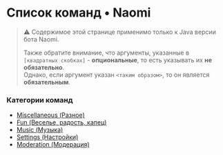 # Список команд • Naomi

> ⚠️ Содержимое этой странице применимо только к Java версии бота Naomi.  
> 
> Также обратите внимание, что аргументы, указанные в `[квадратных скобках]` - **опциональные**, то есть указывать их **не обязательно**.   
> Однако, если аргумент указан `<таким образом>`, то он является **обязательным**.

### Категории команд
- [Miscellaneous (Разное)](miscellaneous.md)
- [Fun (Веселье, радость, капец)](fun.md)
- [Music (Музыка)](music.md)
- [Settings (Настройки)](settings.md)
- [Moderation (Модерация)](moderation.md)
